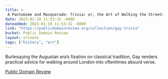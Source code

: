 ```yaml
---
title: > 
 A Pantomime and Masquerade: Trivia: or, the Art of Walking the Streets of London (1716)
date: 2023-01-10 11:53:32 -0800
dateadded: 2023-01-10 11:53:32 -0800
link: "https://publicdomainreview.org/collection/gay-trivia"
bucket: Public Domain Review
layout: urlnote
tags: ["history", "art"]
--- 
```

Burlesquing the Augustan era’s fixation on classical tradition, Gay renders practical advice for walking around London into oftentimes absurd verse.
 <!-- end excerpt --> 
<div class='bucket'><a class='internal-link' href='/buckets/public-domain-review'>Public Domain Review</a></div> 
